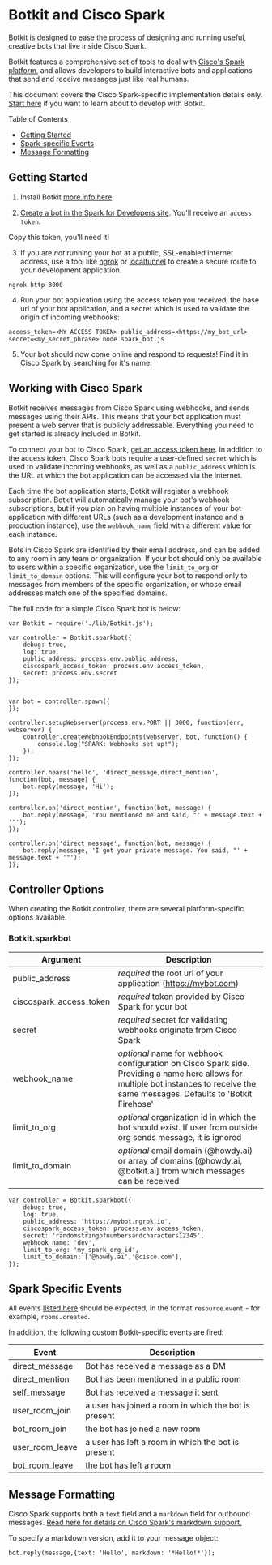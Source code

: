 # Botkit and Cisco Spark

Botkit is designed to ease the process of designing and running useful, creative bots that live inside Cisco Spark.

Botkit features a comprehensive set of tools
to deal with [Cisco's Spark platform](https://developer.ciscospark.com/), and allows
developers to build interactive bots and applications that send and receive messages just like real humans.

This document covers the Cisco Spark-specific implementation details only. [Start here](readme.md) if you want to learn about to develop with Botkit.

Table of Contents

* [Getting Started](#getting-started)
* [Spark-specific Events](#spark-specific-events)
* [Message Formatting](#message-formatting)

## Getting Started

1) Install Botkit [more info here](readme.md#installation)

2) [Create a bot in the Spark for Developers site](https://developer.ciscospark.com/add-bot.html). You'll receive an `access token`.

Copy this token, you'll need it!

3) If you are _not_ running your bot at a public, SSL-enabled internet address, use a tool like [ngrok](http://ngrok.io) or [localtunnel](http://localtunnel.me) to create a secure route to your development application.

```
ngrok http 3000
```

4) Run your bot application using the access token you received, the base url of your bot application, and a secret which is used to validate the origin of incoming webhooks:

```
access_token=<MY ACCESS TOKEN> public_address=<https://my_bot_url> secret=<my_secret_phrase> node spark_bot.js
```

5) Your bot should now come online and respond to requests! Find it in Cisco Spark by searching for it's name.

## Working with Cisco Spark

Botkit receives messages from Cisco Spark using webhooks, and sends messages using their APIs. This means that your bot application must present a web server that is publicly addressable. Everything you need to get started is already included in Botkit.

To connect your bot to Cisco Spark, [get an access token here](https://developer.ciscospark.com/add-bot.html). In addition to the access token,
Cisco Spark bots require a user-defined `secret` which is used to validate incoming webhooks, as well as a `public_address` which is the URL at which the bot application can be accessed via the internet.

Each time the bot application starts, Botkit will register a webhook subscription.
Botkit will automatically manage your bot's webhook subscriptions, but if you plan on having multiple instances of your bot application with different URLs (such as a development instance and a production instance), use the `webhook_name` field with a different value for each instance.

Bots in Cisco Spark are identified by their email address, and can be added to any room in any team or organization. If your bot should only be available to users within a specific organization, use the `limit_to_org` or `limit_to_domain` options.
This will configure your bot to respond only to messages from members of the specific organization, or whose email addresses match one of the specified domains.

The full code for a simple Cisco Spark bot is below:

```
var Botkit = require('./lib/Botkit.js');

var controller = Botkit.sparkbot({
    debug: true,
    log: true,
    public_address: process.env.public_address,
    ciscospark_access_token: process.env.access_token,
    secret: process.env.secret
});


var bot = controller.spawn({
});

controller.setupWebserver(process.env.PORT || 3000, function(err, webserver) {
    controller.createWebhookEndpoints(webserver, bot, function() {
        console.log("SPARK: Webhooks set up!");
    });
});

controller.hears('hello', 'direct_message,direct_mention', function(bot, message) {
    bot.reply(message, 'Hi');
});

controller.on('direct_mention', function(bot, message) {
    bot.reply(message, 'You mentioned me and said, "' + message.text + '"');
});

controller.on('direct_message', function(bot, message) {
    bot.reply(message, 'I got your private message. You said, "' + message.text + '"');
});
```

## Controller Options

When creating the Botkit controller, there are several platform-specific options available.

### Botkit.sparkbot
| Argument | Description
|--- |---
| public_address | _required_ the root url of your application (https://mybot.com)
| ciscospark_access_token | _required_ token provided by Cisco Spark for your bot
| secret | _required_ secret for validating webhooks originate from Cisco Spark
| webhook_name | _optional_ name for webhook configuration on Cisco Spark side. Providing a name here allows for multiple bot instances to receive the same messages. Defaults to 'Botkit Firehose'
| limit_to_org | _optional_ organization id in which the bot should exist. If user from outside org sends message, it is ignored
| limit_to_domain | _optional_ email domain (@howdy.ai) or array of domains [@howdy.ai, @botkit.ai] from which messages can be received

```
var controller = Botkit.sparkbot({
    debug: true,
    log: true,
    public_address: 'https://mybot.ngrok.io',
    ciscospark_access_token: process.env.access_token,
    secret: 'randomstringofnumbersandcharacters12345',
    webhook_name: 'dev',
    limit_to_org: 'my_spark_org_id',
    limit_to_domain: ['@howdy.ai','@cisco.com'],
});
```


## Spark Specific Events

 All events [listed here](https://developer.ciscospark.com/webhooks-explained.html#resources-events) should be expected, in the format `resource`.`event` - for example, `rooms.created`.  

 In addition, the following custom Botkit-specific events are fired:

| Event | Description
|--- |---
| direct_message | Bot has received a message as a DM
| direct_mention | Bot has been mentioned in a public room
| self_message | Bot has received a message it sent
| user_room_join | a user has joined a room in which the bot is present
| bot_room_join | the bot has joined a new room
| user_room_leave | a user has left a room in which the bot is present
| bot_room_leave | the bot has left a room


## Message Formatting

Cisco Spark supports both a `text` field and a `markdown` field for outbound messages. [Read here for details on Cisco Spark's markdown support.](https://developer.ciscospark.com/formatting-messages.html)

To specify a markdown version, add it to your message object:

```
bot.reply(message,{text: 'Hello', markdown: '*Hello!*'});
```
